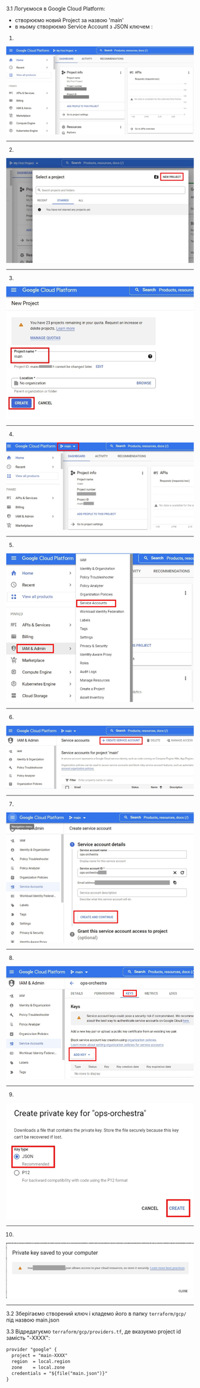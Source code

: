 3.1 Логуємося в Google Cloud Platform:
- створюємо новий Project за назвою 'main' 
- в ньому створюємо Service Account з JSON ключем
:
1.
![GCP](images/gcp_1.jpg)

---
2.
![GCP](images/gcp_2.jpg)

---
3.
![GCP](images/gcp_3.jpg)

---
4.
![GCP](images/gcp_4.jpg)

---
5.
![GCP](images/gcp_5.jpg)

---
6.
![GCP](images/gcp_6.jpg)

---
7.
![GCP](images/gcp_7.jpg)

---
8.
![GCP](images/gcp_8.jpg)

---
9.
![GCP](images/gcp_9.jpg)

---
10.
![GCP](images/gcp_10.jpg)

---

3.2 Зберігаємо створений ключ і кладемо його в папку `terraform/gcp/` під назвою main.json

3.3 Відредагуємо `terraform/gcp/providers.tf`, де вказуємо project id замість "-XXXX":

```
provider "google" {
  project = "main-XXXX"
  region  = local.region
  zone    = local.zone
  credentials = "${file("main.json")}"
}
```
